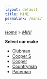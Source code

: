```yaml
---
layout: default
title: MINI
permalink: /mini/
---
```

[*Home*](/) > [*MINI*](/mini/)

**Select car make**

- [Clubman](/mini/clubman/)
- [Cooper S](/mini/cooper-s/)
- [Cooper](/mini/cooper/)
- [Countryman](/mini/countryman/)
- [Paceman](/mini/paceman/)
